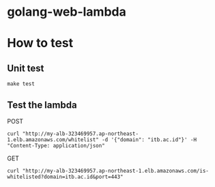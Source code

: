 # golang-web-lambda

# How to test

## Unit test

```
make test
```

## Test the lambda
POST

```
curl "http://my-alb-323469957.ap-northeast-1.elb.amazonaws.com/whitelist" -d '{"domain": "itb.ac.id"}' -H "Content-Type: application/json"
```

GET

```
curl "http://my-alb-323469957.ap-northeast-1.elb.amazonaws.com/is-whitelisted?domain=itb.ac.id&port=443"
```